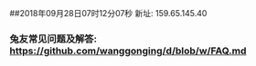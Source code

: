 ##2018年09月28日07时12分07秒 新址: 159.65.145.40
### 兔友常见问题及解答: https://github.com/wanggonging/d/blob/w/FAQ.md
